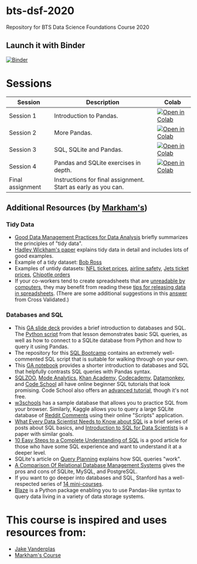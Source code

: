 # bts-dsf-2020
Repository for BTS Data Science Foundations Course 2020

## Launch it with Binder
[![Binder](https://mybinder.org/badge_logo.svg)](https://mybinder.org/v2/gh/vfp1/bts-dsf-2020/main)

# Sessions

Session | Description | Colab
--- | --- | ---
Session 1 | Introduction to Pandas. | [![Open in Colab](https://colab.research.google.com/assets/colab-badge.svg)](https://colab.research.google.com/github/vfp1/bts-dsf-2020/blob/main/Session_1/01_Pandas_Introduction_Common_Data_Formats.ipynb)
Session 2 | More Pandas. | [![Open in Colab](https://colab.research.google.com/assets/colab-badge.svg)](https://colab.research.google.com/github/vfp1/bts-dsf-2020/blob/main/Session_2/02_Pandas_continued.ipynb)
Session 3 | SQL, SQLite and Pandas. | [![Open in Colab](https://colab.research.google.com/assets/colab-badge.svg)](https://colab.research.google.com/github/vfp1/bts-dsf-2020/blob/main/Session_2/02_Pandas_continued.ipynb)
Session 4 | Pandas and SQLite exercises in depth. | [![Open in Colab](https://colab.research.google.com/assets/colab-badge.svg)](https://colab.research.google.com/github/vfp1/bts-dsf-2020/blob/main/Session_4/04_Pandas_&_SQLite_recap_through_exercises.ipynb)
Final assignment | Instructions for final assignment. Start as early as you can. |


## Additional Resources (by [Markham's](https://github.com/justmarkham/DAT8))

### Tidy Data
* [Good Data Management Practices for Data Analysis](https://www.prometheusresearch.com/good-data-management-practices-for-data-analysis-tidy-data-part-2/) briefly summarizes the principles of "tidy data".
* [Hadley Wickham's paper](http://www.jstatsoft.org/article/view/v059i10) explains tidy data in detail and includes lots of good examples.
* Example of a tidy dataset: [Bob Ross](https://github.com/fivethirtyeight/data/blob/master/bob-ross/elements-by-episode.csv)
* Examples of untidy datasets: [NFL ticket prices](https://github.com/fivethirtyeight/data/blob/master/nfl-ticket-prices/2014-average-ticket-price.csv), [airline safety](https://github.com/fivethirtyeight/data/blob/master/airline-safety/airline-safety.csv), [Jets ticket prices](https://github.com/fivethirtyeight/data/blob/master/nfl-ticket-prices/jets-buyer.csv), [Chipotle orders](https://github.com/TheUpshot/chipotle/blob/master/orders.tsv)
* If your co-workers tend to create spreadsheets that are [unreadable by computers](https://bosker.wordpress.com/2014/12/05/the-government-statistical-services-terrible-spreadsheet-advice/), they may benefit from reading these [tips for releasing data in spreadsheets](http://www.clean-sheet.org/). (There are some additional suggestions in this [answer](http://stats.stackexchange.com/questions/83614/best-practices-for-creating-tidy-data/83711#83711) from Cross Validated.)

### Databases and SQL
* This [GA slide deck](https://github.com/justmarkham/DAT5/blob/master/slides/20_sql.pdf) provides a brief introduction to databases and SQL. The [Python script](https://github.com/justmarkham/DAT5/blob/master/code/20_sql.py) from that lesson demonstrates basic SQL queries, as well as how to connect to a SQLite database from Python and how to query it using Pandas.
* The repository for this [SQL Bootcamp](https://github.com/brandonmburroughs/sql_bootcamp) contains an extremely well-commented SQL script that is suitable for walking through on your own.
* This [GA notebook](https://github.com/podopie/DAT18NYC/blob/master/classes/17-relational_databases.ipynb) provides a shorter introduction to databases and SQL that helpfully contrasts SQL queries with Pandas syntax.
* [SQLZOO](http://sqlzoo.net/wiki/SQL_Tutorial), [Mode Analytics](http://sqlschool.modeanalytics.com/), [Khan Academy](https://www.khanacademy.org/computing/computer-programming/sql), [Codecademy](https://www.codecademy.com/courses/learn-sql), [Datamonkey](http://datamonkey.pro/guess_sql/lessons/), and [Code School](http://campus.codeschool.com/courses/try-sql/contents) all have online beginner SQL tutorials that look promising. Code School also offers an [advanced tutorial](https://www.codeschool.com/courses/the-sequel-to-sql/), though it's not free.
* [w3schools](http://www.w3schools.com/sql/trysql.asp?filename=trysql_select_all) has a sample database that allows you to practice SQL from your browser. Similarly, Kaggle allows you to query a large SQLite database of [Reddit Comments](https://www.kaggle.com/c/reddit-comments-may-2015/data) using their online "Scripts" application.
* [What Every Data Scientist Needs to Know about SQL](http://joshualande.com/data-science-sql/) is a brief series of posts about SQL basics, and [Introduction to SQL for Data Scientists](http://bensresearch.com/downloads/SQL.pdf) is a paper with similar goals.
* [10 Easy Steps to a Complete Understanding of SQL](https://web.archive.org/web/20150402234726/http://tech.pro/tutorial/1555/10-easy-steps-to-a-complete-understanding-of-sql) is a good article for those who have some SQL experience and want to understand it at a deeper level.
* SQLite's article on [Query Planning](http://www.sqlite.org/queryplanner.html) explains how SQL queries "work".
* [A Comparison Of Relational Database Management Systems](https://www.digitalocean.com/community/tutorials/sqlite-vs-mysql-vs-postgresql-a-comparison-of-relational-database-management-systems) gives the pros and cons of SQLite, MySQL, and PostgreSQL.
* If you want to go deeper into databases and SQL, Stanford has a well-respected series of [14 mini-courses](https://lagunita.stanford.edu/courses/DB/2014/SelfPaced/about).
* [Blaze](http://blaze.pydata.org) is a Python package enabling you to use Pandas-like syntax to query data living in a variety of data storage systems.

# This course is inspired and uses resources from:
* [Jake Vanderplas](https://github.com/jakevdp)
* [Markham's Course](https://github.com/justmarkham/DAT8/)

